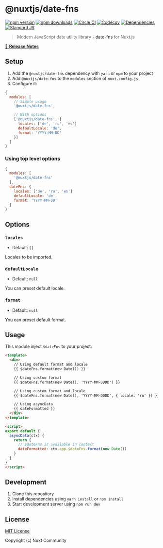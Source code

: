 # @nuxtjs/date-fns

[![npm version][npm-version-src]][npm-version-href]
[![npm downloads][npm-downloads-src]][npm-downloads-href]
[![Circle CI][circle-ci-src]][circle-ci-href]
[![Codecov][codecov-src]][codecov-href]
[![Dependencies][david-dm-src]][david-dm-href]
[![Standard JS][standard-js-src]][standard-js-href]

> Modern JavaScript date utility library - [date-fns](https://date-fns.org/) for Nuxt.js

[📖 **Release Notes**](./CHANGELOG.md)

## Setup

1. Add the `@nuxtjs/date-fns` dependency with `yarn` or `npm` to your project
2. Add `@nuxtjs/date-fns` to the `modules` section of `nuxt.config.js`
3. Configure it:

```js
{
  modules: [
    // Simple usage
    '@nuxtjs/date-fns',

    // With options
    ['@nuxtjs/date-fns', {
      locales: ['de', 'ru', 'es']
      defaultLocale: 'de',
      format: 'YYYY-MM-DD'
    }]
  ]
}
```

### Using top level options

```js
{
  modules: [
    '@nuxtjs/date-fns'
  ],
  dateFns: {
    locales: ['de', 'ru', 'es']
    defaultLocale: 'de',
    format: 'YYYY-MM-DD'
  }
}
```

## Options

### `locales`

- Default: `[]`

Locales to be imported.

### `defaultLocale`

- Default: `null`

You can preset default locale.

### `format`

- Default: `null`

You can preset default format.

## Usage

This module inject `$dateFns` to your project:

```html
<template>
  <div>
    // Using default format and locale
    {{ $dateFns.format(new Date()) }} 

    // Using custom format
    {{ $dateFns.format(new Date(), 'YYYY-MM-DDDD') }} 

    // Using custom format and locale
    {{ $dateFns.format(new Date(), 'YYYY-MM-DDDD', { locale: 'ru' }) }}

    // Using asyncData
    {{ dateFormatted }}
  </div>
</template>

<script>
export default {
  asyncData(ctx) {
    return {
      // $dateFns is available in context
      dateFormatted: ctx.app.$dateFns.format(new Date())
    }
  }
}
</script>
```

## Development

1. Clone this repository
2. Install dependencies using `yarn install` or `npm install`
3. Start development server using `npm run dev`

## License

[MIT License](./LICENSE)

Copyright (c) Nuxt Community

<!-- Badges -->
[npm-version-src]: https://img.shields.io/npm/dt/@nuxtjs/date-fns.svg?style=flat-square
[npm-version-href]: https://npmjs.com/package/@nuxtjs/date-fns

[npm-downloads-src]: https://img.shields.io/npm/v/@nuxtjs/date-fns/latest.svg?style=flat-square
[npm-downloads-href]: https://npmjs.com/package/@nuxtjs/date-fns

[circle-ci-src]: https://img.shields.io/circleci/project/github/nuxt-community/date-fns-module.svg?style=flat-square
[circle-ci-href]: https://circleci.com/gh/nuxt-community/date-fns-module

[codecov-src]: https://img.shields.io/codecov/c/github/nuxt-community/date-fns-module.svg?style=flat-square
[codecov-href]: https://codecov.io/gh/nuxt-community/date-fns-module

[david-dm-src]: https://david-dm.org/nuxt-community/date-fns-module/status.svg?style=flat-square
[david-dm-href]: https://david-dm.org/nuxt-community/date-fns-module

[standard-js-src]: https://img.shields.io/badge/code_style-standard-brightgreen.svg?style=flat-square
[standard-js-href]: https://standardjs.com
